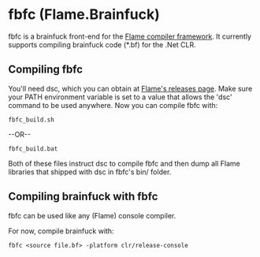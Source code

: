 # fbfc (Flame.Brainfuck)
fbfc is a brainfuck front-end for the [Flame compiler framework](https://github.com/jonathanvdc/Flame).
It currently supports compiling brainfuck code (*.bf) for the .Net CLR.

## Compiling fbfc
You'll need dsc, which you can obtain at [Flame's releases page](https://github.com/jonathanvdc/Flame/releases).
Make sure your PATH environment variable is set to a value that allows the 'dsc' command to be used anywhere.
Now you can compile fbfc with:

    fbfc_build.sh
    
--OR--
    
    fbfc_build.bat
    
Both of these files instruct dsc to compile fbfc and then dump all Flame libraries that shipped with dsc in fbfc's bin/ folder.

## Compiling brainfuck with fbfc
fbfc can be used like any (Flame) console compiler.

For now, compile brainfuck with:
    
    fbfc <source file.bf> -platform clr/release-console
